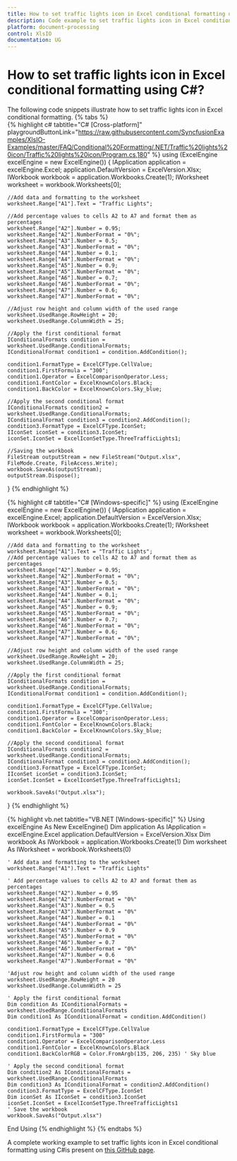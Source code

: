 ```yaml
---
title: How to set traffic lights icon in Excel conditional formatting using C# | Syncfusion
description: Code example to set traffic lights icon in Excel conditional formatting using Syncfusion .NET Excel library (XlsIO).
platform: document-processing
control: XlsIO
documentation: UG
---
```

# How to set traffic lights icon in Excel conditional formatting using C#?
The following code snippets illustrate how to set traffic lights icon in Excel conditional formatting.
{% tabs %}  
{% highlight c# tabtitle="C# [Cross-platform]" playgroundButtonLink="https://raw.githubusercontent.com/SyncfusionExamples/XlsIO-Examples/master/FAQ/Conditional%20Formatting/.NET/Traffic%20lights%20icon/Traffic%20lights%20icon/Program.cs,180" %}
using (ExcelEngine excelEngine = new ExcelEngine())
{
    IApplication application = excelEngine.Excel;
    application.DefaultVersion = ExcelVersion.Xlsx;
    IWorkbook workbook = application.Workbooks.Create(1);
    IWorksheet worksheet = workbook.Worksheets[0];

    //Add data and formatting to the worksheet
    worksheet.Range["A1"].Text = "Traffic Lights";

    //Add percentage values to cells A2 to A7 and format them as percentages
    worksheet.Range["A2"].Number = 0.95;
    worksheet.Range["A2"].NumberFormat = "0%";
    worksheet.Range["A3"].Number = 0.5;
    worksheet.Range["A3"].NumberFormat = "0%";
    worksheet.Range["A4"].Number = 0.1;
    worksheet.Range["A4"].NumberFormat = "0%";
    worksheet.Range["A5"].Number = 0.9;
    worksheet.Range["A5"].NumberFormat = "0%";
    worksheet.Range["A6"].Number = 0.7;
    worksheet.Range["A6"].NumberFormat = "0%";
    worksheet.Range["A7"].Number = 0.6;
    worksheet.Range["A7"].NumberFormat = "0%";

    //Adjust row height and column width of the used range
    worksheet.UsedRange.RowHeight = 20;
    worksheet.UsedRange.ColumnWidth = 25;

    //Apply the first conditional format
    IConditionalFormats condition = worksheet.UsedRange.ConditionalFormats;
    IConditionalFormat condition1 = condition.AddCondition();

    condition1.FormatType = ExcelCFType.CellValue;
    condition1.FirstFormula = "300";
    condition1.Operator = ExcelComparisonOperator.Less;
    condition1.FontColor = ExcelKnownColors.Black;
    condition1.BackColor = ExcelKnownColors.Sky_blue;

    //Apply the second conditional format
    IConditionalFormats condition2 = worksheet.UsedRange.ConditionalFormats;
    IConditionalFormat condition3 = condition2.AddCondition();
    condition3.FormatType = ExcelCFType.IconSet;
    IIconSet iconSet = condition3.IconSet;
    iconSet.IconSet = ExcelIconSetType.ThreeTrafficLights1;

    //Saving the workbook
    FileStream outputStream = new FileStream("Output.xlsx", FileMode.Create, FileAccess.Write);
    workbook.SaveAs(outputStream);
    outputStream.Dispose();
} 
{% endhighlight %}

{% highlight c# tabtitle="C# [Windows-specific]" %} 
using (ExcelEngine excelEngine = new ExcelEngine())
{
    IApplication application = excelEngine.Excel;
    application.DefaultVersion = ExcelVersion.Xlsx;
    IWorkbook workbook = application.Workbooks.Create(1);
    IWorksheet worksheet = workbook.Worksheets[0];

    //Add data and formatting to the worksheet
    worksheet.Range["A1"].Text = "Traffic Lights";
    //Add percentage values to cells A2 to A7 and format them as percentages
    worksheet.Range["A2"].Number = 0.95;
    worksheet.Range["A2"].NumberFormat = "0%";
    worksheet.Range["A3"].Number = 0.5;
    worksheet.Range["A3"].NumberFormat = "0%";
    worksheet.Range["A4"].Number = 0.1;
    worksheet.Range["A4"].NumberFormat = "0%";
    worksheet.Range["A5"].Number = 0.9;
    worksheet.Range["A5"].NumberFormat = "0%";
    worksheet.Range["A6"].Number = 0.7;
    worksheet.Range["A6"].NumberFormat = "0%";
    worksheet.Range["A7"].Number = 0.6;
    worksheet.Range["A7"].NumberFormat = "0%";

    //Adjust row height and column width of the used range
    worksheet.UsedRange.RowHeight = 20;
    worksheet.UsedRange.ColumnWidth = 25;

    //Apply the first conditional format
    IConditionalFormats condition = worksheet.UsedRange.ConditionalFormats;
    IConditionalFormat condition1 = condition.AddCondition();

    condition1.FormatType = ExcelCFType.CellValue;
    condition1.FirstFormula = "300";
    condition1.Operator = ExcelComparisonOperator.Less;
    condition1.FontColor = ExcelKnownColors.Black;
    condition1.BackColor = ExcelKnownColors.Sky_blue;

    //Apply the second conditional format
    IConditionalFormats condition2 = worksheet.UsedRange.ConditionalFormats;
    IConditionalFormat condition3 = condition2.AddCondition();
    condition3.FormatType = ExcelCFType.IconSet;
    IIconSet iconSet = condition3.IconSet;
    iconSet.IconSet = ExcelIconSetType.ThreeTrafficLights1;

    workbook.SaveAs("Output.xlsx");
}
{% endhighlight %}

{% highlight vb.net tabtitle="VB.NET [Windows-specific]" %}
Using excelEngine As New ExcelEngine()
    Dim application As IApplication = excelEngine.Excel
    application.DefaultVersion = ExcelVersion.Xlsx
    Dim workbook As IWorkbook = application.Workbooks.Create(1)
    Dim worksheet As IWorksheet = workbook.Worksheets(0)

    ' Add data and formatting to the worksheet
    worksheet.Range("A1").Text = "Traffic Lights"

    ' Add percentage values to cells A2 to A7 and format them as percentages      
    worksheet.Range("A2").Number = 0.95
    worksheet.Range("A2").NumberFormat = "0%"
    worksheet.Range("A3").Number = 0.5
    worksheet.Range("A3").NumberFormat = "0%"
    worksheet.Range("A4").Number = 0.1
    worksheet.Range("A4").NumberFormat = "0%"
    worksheet.Range("A5").Number = 0.9
    worksheet.Range("A5").NumberFormat = "0%"
    worksheet.Range("A6").Number = 0.7
    worksheet.Range("A6").NumberFormat = "0%"
    worksheet.Range("A7").Number = 0.6
    worksheet.Range("A7").NumberFormat = "0%"

    'Adjust row height and column width of the used range    worksheet.UsedRange.RowHeight = 20
    worksheet.UsedRange.ColumnWidth = 25

    ' Apply the first conditional format
    Dim condition As IConditionalFormats = worksheet.UsedRange.ConditionalFormats
    Dim condition1 As IConditionalFormat = condition.AddCondition()

    condition1.FormatType = ExcelCFType.CellValue
    condition1.FirstFormula = "300"
    condition1.Operator = ExcelComparisonOperator.Less
    condition1.FontColor = ExcelKnownColors.Black
    condition1.BackColorRGB = Color.FromArgb(135, 206, 235) ' Sky blue

    ' Apply the second conditional format
    Dim condition2 As IConditionalFormats = worksheet.UsedRange.ConditionalFormats
    Dim condition3 As IConditionalFormat = condition2.AddCondition()
    condition3.FormatType = ExcelCFType.IconSet
    Dim iconSet As IIconSet = condition3.IconSet
    iconSet.IconSet = ExcelIconSetType.ThreeTrafficLights1
    ' Save the workbook
    workbook.SaveAs("Output.xlsx")
End Using
{% endhighlight %}
{% endtabs %}

A complete working example to set traffic lights icon in Excel conditional formatting using C#is present on [this GitHub page](https://github.com/SyncfusionExamples/XlsIO-Examples/tree/master/FAQ/Conditional%20Formatting/.NET/Traffic%20lights%20icon).   




